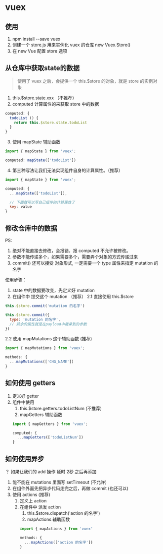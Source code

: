 # vuex

## 使用

1. npm install --save vuex
2. 创建一个 store.js 用来实例化 vuex 的仓库  new Vuex.Store()
3. 在 new Vue 配置 store 选项

## 从仓库中获取state的数据

> 使用了 vuex 之后，会提供一个 this.$store 的对象，就是 store 的实例对象

1. this.$store.state.xxx （不推荐）
2. computed 计算属性的来获取 store 中的数据
  ```js
  computed: {
    todoList () {
      return this.$store.state.todoList
    }
  }
  ```
3. 使用 mapState 辅助函数
  ```js
  import { mapState } from 'vuex';

  computed: mapState(['todoList'])
  ```
4. 第三种写法让我们无法实现组件自身的计算属性。（推荐）
  ```js
  import { mapState } from 'vuex';

  computed: {
    ...mapState(['todoList']),

    // 下面就可以写自己组件的计算属性了
    key: value
  }
  ```

## 修改仓库中的数据

PS:
1. 绝对不能直接去修改，会报错，报 computed 不允许被修改。
2. 参数不能传递多个，如果需要多个，需要弄个对象的方式传递过来
3. commit() 还可以接受 对象形式, 一定需要一个 type 属性来指定 mutation 的名字

使用步骤：
1. state 中的数据要改变，先定义好 mutation
2. 在组件中 提交这个 mutation （推荐）
  2.1 直接使用 this.$store
  ```js
  this.$store.commit('mutation 的名字')

  this.$store.commit({
    type: 'mutation 的名字',
    // 其余的属性就是在payload中能拿到的参数
  })
  ```
  2.2 使用 mapMutations 这个辅助函数  (推荐)
  ```js
  import { mapMutations } from 'vuex';

  methods: {
    ...mapMutations(['CHG_NAME'])
  }
  ```

## 如何使用 getters

1. 定义好 getter
2. 组件中使用
   1. this.$store.getters.todoListNum  (不推荐)
   2. mapGetters 辅助函数
   ```js
   import { mapGetters } from 'vuex';

   computed: {
     ...mapGetters(['todoListNum'])
   }
   ```

## 如何使用异步

？ 如果让我们的 add 操作 延时 2秒 之后再添加

1. 能不能在 mutations 里面写 setTimeout (不允许)
2. 在组件外面先把异步代码走完之后，再做 commit (也还可以)
3. 使用 actions (推荐)
   1. 定义上 action
   2. 在组件中 派发 action
      1. this.$store.dispatch('action 的名字')
      2. mapActions 辅助函数
      ```js
      import { mapActions } from 'vuex'

      methods: {
        ...mapActions(['action 的名字'])
      }
      ```

